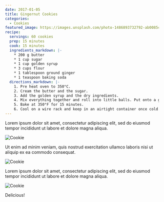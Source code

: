 ```yaml
---
date: 2017-01-05
title: Gingernut Cookies
categories:
  - Cookies
featured_image: https://images.unsplash.com/photo-1486893732792-ab0085cb2d43?w=1560&h=940&fit=crop
recipe:
  servings: 60 cookies
  prep: 15 minutes
  cook: 15 minutes
  ingredients_markdown: |-
    * 200 g butter
    * 1 cup sugar
    * 1 cup golden syrup
    * 3 cups flour
    * 1 tablespoon ground ginger
    * 1 teaspoon baking soda
  directions_markdown: |-
    1. Pre heat oven to 350°C.
    2. Cream the butter and the sugar.
    3. Add the golden syrup and the dry ingredients.
    4. Mix everything together and roll into little balls. Put onto a greased baking tray, pressing the balls down very slightly with a fork.
    5. Bake at 350°F for 15 minutes.
    6. Cool on a wire rack and keep in an airtight container once cold.
---
```

Lorem ipsum dolor sit amet, consectetur adipiscing elit, sed do eiusmod tempor incididunt ut labore et dolore magna aliqua.

![Cookie](https://source.unsplash.com/euGck1ifvp0)

Ut enim ad minim veniam, quis nostrud exercitation ullamco laboris nisi ut aliquip ex ea commodo consequat.

![Cookie](https://source.unsplash.com/RUPPakds28k)

Lorem ipsum dolor sit amet, consectetur adipiscing elit, sed do eiusmod tempor incididunt ut labore et dolore magna aliqua.

![Cookie](https://source.unsplash.com/YnrSLOAjOEA)

Delicious!
